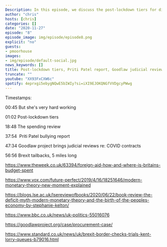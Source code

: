 ```yaml
---
Description: In this episode, we discuss the post-lockdown tiers for different regions of the UK, latest spending review, the Priti Patel bullying report, the Goodlaw project's court cases seeking judicial review of COVID procurement contracts and the Brexit test that caused 5-mile tailbacks in Kent.
author: "chris"
hosts: [chris]
categories: []
date: "2020-11-27"
episode: "8"
episode_image: img/episode/episode8.png
explicit: "no"
guests:
- pmoorhouse
images:
- img/episode/default-social.jpg
news_keywords: []
title: Post-lockdown tiers, Priti Patel report, Goodlaw judicial reviews, tailbacks in Kent.
truncate: ""
youtube: "XX93FxCXW6c"
spotify: 4eprxgi5ebygNQwE5bIWIy?si=iXI9EJOKQNGfVVDgcyPWwg
---
```


Timestamps: 

00:45 But she's very hard working

01:02 Post-lockdown tiers

18:48 The spending review

37:54  Priti Patel bullying report

47:34 Goodlaw project brings judicial reviews re: COVID contracts

56:56 Brexit tailbacks, 5 miles long

https://www.theweek.co.uk/63394/foreign-aid-how-and-where-is-britains-budget-spent

https://www.vox.com/future-perfect/2019/4/16/18251646/modern-monetary-theory-new-moment-explained

https://blogs.lse.ac.uk/lsereviewofbooks/2020/06/22/book-review-the-deficit-myth-modern-monetary-theory-and-the-birth-of-the-peoples-economy-by-stephanie-kelton/

https://www.bbc.co.uk/news/uk-politics-55016076

https://goodlawproject.org/case/procurement-case/

https://www.standard.co.uk/news/uk/brexit-border-checks-trials-kent-lorry-queues-b79016.html


